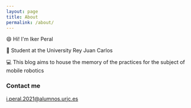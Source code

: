 ```yaml
---
layout: page
title: About
permalink: /about/
---
```


:smile: Hi! I'm Iker Peral

:pencil: Student at the University Rey Juan Carlos

:computer: This blog aims to house the memory of the practices for the subject of mobile robotics

### Contact me

[i.peral.2021@alumnos.urjc.es](mailto:i.peral.2021@alumnos.urjc.es)
